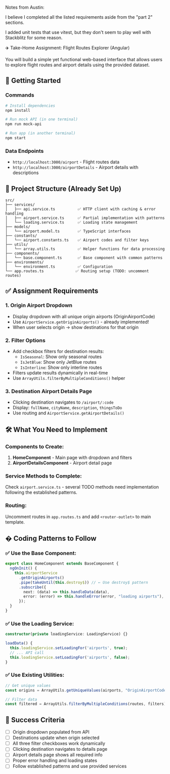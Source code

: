 Notes from Austin:

I believe I completed all the listed requirements aside from the "part 2" sections.

I added unit tests that use vitest, but they don't seem to play well with Stackblitz for some reason.

✈️ Take-Home Assignment: Flight Routes Explorer (Angular)

You will build a simple yet functional web-based interface that allows users to explore flight routes and airport details using the provided dataset.

## 🚀 Getting Started

### Commands

```bash
# Install dependencies
npm install

# Run mock API (in one terminal)
npm run mock-api

# Run app (in another terminal)
npm start
```

### Data Endpoints

- `http://localhost:3000/airport` - Flight routes data
- `http://localhost:3000/airportDetails` - Airport details with descriptions

## 📁 Project Structure (Already Set Up)

```
src/
├── services/
│   ├── api.service.ts          ✅ HTTP client with caching & error handling
│   ├── airport.service.ts      ✅ Partial implementation with patterns
│   └── loading.service.ts      ✅ Loading state management
├── models/
│   └── airport.model.ts        ✅ TypeScript interfaces
├── constants/
│   └── airport.constants.ts    ✅ Airport codes and filter keys
├── utils/
│   └── array.utils.ts          ✅ Helper functions for data processing
├── components/
│   └── base.component.ts       ✅ Base component with common patterns
├── environments/
│   └── environment.ts          ✅ Configuration
└── app.routes.ts              ✅ Routing setup (TODO: uncomment routes)
```

## ✅ Assignment Requirements

### 1. Origin Airport Dropdown

- Display dropdown with all unique origin airports (OriginAirportCode)
- Use `AirportService.getOriginAirports()` - already implemented!
- When user selects origin → show destinations for that origin

### 2. Filter Options

- Add checkbox filters for destination results:
  - `IsSeasonal`: Show only seasonal routes
  - `IsJetBlue`: Show only JetBlue routes
  - `IsInterline`: Show only interline routes
- Filters update results dynamically in real-time
- Use `ArrayUtils.filterByMultipleConditions()` helper

### 3. Destination Airport Details Page

- Clicking destination navigates to `/airport/:code`
- Display: `fullName`, `cityName`, `description`, `thingsToDo`
- Use routing and `AirportService.getAirportDetails()`

## 🛠️ What You Need to Implement

### Components to Create:

1. **HomeComponent** - Main page with dropdown and filters
2. **AirportDetailsComponent** - Airport detail page

### Service Methods to Complete:

Check `airport.service.ts` - several TODO methods need implementation following the established patterns.

### Routing:

Uncomment routes in `app.routes.ts` and add `<router-outlet>` to main template.

## � Coding Patterns to Follow

### ✅ Use the Base Component:

```typescript
export class HomeComponent extends BaseComponent {
  ngOnInit() {
    this.airportService
      .getOriginAirports()
      .pipe(takeUntil(this.destroy$)) // ← Use destroy$ pattern
      .subscribe({
        next: (data) => this.handleData(data),
        error: (error) => this.handleError(error, "loading airports"),
      });
  }
}
```

### ✅ Use the Loading Service:

```typescript
constructor(private loadingService: LoadingService) {}

loadData() {
  this.loadingService.setLoadingFor('airports', true);
  // ... API call
  this.loadingService.setLoadingFor('airports', false);
}
```

### ✅ Use Existing Utilities:

```typescript
// Get unique values
const origins = ArrayUtils.getUniqueValues(airports, "OriginAirportCode");

// Filter data
const filtered = ArrayUtils.filterByMultipleConditions(routes, filters);
```

## 🎯 Success Criteria

- [ ] Origin dropdown populated from API
- [ ] Destinations update when origin selected
- [ ] All three filter checkboxes work dynamically
- [ ] Clicking destination navigates to details page
- [ ] Airport details page shows all required info
- [ ] Proper error handling and loading states
- [ ] Follow established patterns and use provided services

